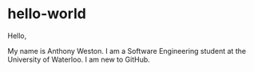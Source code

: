 # hello-world

Hello,

My name is Anthony Weston. I am a Software Engineering student at the University of Waterloo.
I am new to GitHub.


